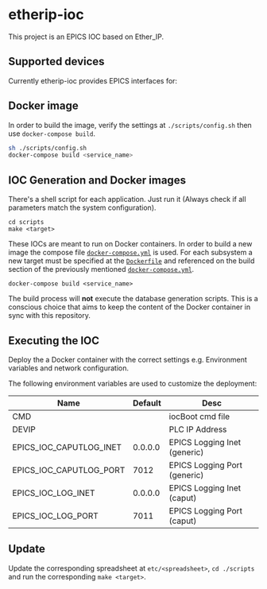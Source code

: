 # etherip-ioc

This project is an EPICS IOC based on Ether_IP.

## Supported devices

Currently etherip-ioc provides EPICS interfaces for:

## Docker image
In order to build the image, verify the settings at `./scripts/config.sh` then use `docker-compose build`.

```sh
sh ./scripts/config.sh
docker-compose build <service_name>
```

## IOC Generation and Docker images

There's a shell script for each application. Just run it (Always check if all parameters match the system configuration).

```command
cd scripts
make <target>
```

These IOCs are meant to run on Docker containers. In order to build a new image the compose file [`docker-compose.yml`](./docker-compose.yml) is used. For each subsystem a new target must be specified at the [`Dockerfile`](./Dockerfile) and referenced on the build section of the previously mentioned [`docker-compose.yml`](./docker-compose.yml).

```command
docker-compose build <service_name>
```

The build process will **not** execute the database generation scripts. This is a conscious choice that aims to keep the content of the Docker container in sync with this repository.

## Executing the IOC

Deploy the a Docker container with the correct settings e.g. Environment variables and network configuration.

The following environment variables are used to customize the deployment:

| Name                    | Default | Desc                         |
| ----------------------- | ------- | ---------------------------- |
| CMD                     |         | iocBoot cmd file             |
| DEVIP                   |         | PLC IP Address               |
| EPICS_IOC_CAPUTLOG_INET | 0.0.0.0 | EPICS Logging Inet (generic) |
| EPICS_IOC_CAPUTLOG_PORT | 7012    | EPICS Logging Port (generic) |
| EPICS_IOC_LOG_INET      | 0.0.0.0 | EPICS Logging Inet (caput)   |
| EPICS_IOC_LOG_PORT      | 7011    | EPICS Logging Port (caput)   |

## Update

Update the corresponding spreadsheet at `etc/<spreadsheet>`, `cd ./scripts` and run the corresponding `make <target>`.
